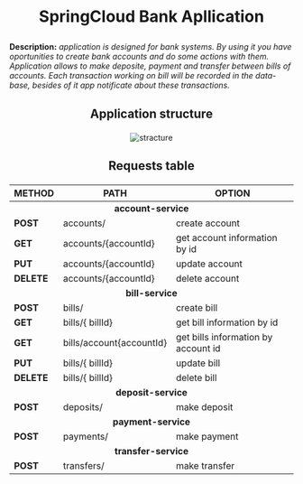 <h1>
  <p align="center">SpringCloud Bank Apllication</p>
</h1>


<b>Description:</b> <em>application is designed for bank systems. By using it you have oportunities to create bank accounts and do some 
actions with them. Application allows to make deposite, payment and transfer between bills of accounts. Each transaction
working on bill will be recorded in the data-base, besides of it app notificate about these transactions.</em>

<h2>
  <p align="center">Application structure</p>
</h2>
<p align="center"<a href="https://ibb.co/NWmq4dS"><img src="https://i.ibb.co/VMQGKcm/stracture.png" alt="stracture" border="0"></a></p>

<h2>
  <p align="center">Requests table</p>
</h2>

<table align="center">
	<thead>
		<tr>
			<th>METHOD</th>
			<th>PATH</th>
			<th>OPTION</th>
		</tr>
	</thead>
	<tbody>
		<tr>
      <td colspan="3" align="center"> <b>account-service</b></td>
		</tr>
		<tr>
			<td><strong>POST</strong></td>
			<td>accounts/</td>
			<td>create account</td>
		</tr>
		<tr>
			<td><strong>GET</strong></td>
			<td>accounts/{accountId}</td>
			<td>get account information by id</td>
		</tr>
		<tr>
			<td><strong>PUT</strong></td>
			<td>accounts/{accountId}</td>
			<td>update account</td>
		</tr>
		<tr>
			<td><strong>DELETE</strong></td>
			<td>accounts/{accountId}</td>
			<td>delete account</td>
		</tr>
		<tr>
      <td colspan="3" align="center"><b>bill-service</b></td>
		</tr>
		<tr>
			<td><strong>POST</strong></td>
			<td>bills/</td>
			<td>create bill</td>
		</tr>
		<tr>
			<td><strong>GET</strong></td>
			<td>bills/{ billId}</td>
			<td>get bill information by id</td>
		</tr>
		<tr>
			<td><strong>GET</strong></td>
			<td>bills/account{accountId}</td>
			<td>get bills information by account id</td>
		</tr>
		<tr>
			<td><strong>PUT</strong></td>
			<td>bills/{ billId}</td>
			<td>update bill</td>
		</tr>
		<tr>
			<td><strong>DELETE</strong></td>
			<td>bills/{ billId}</td>
			<td>delete bill</td>
		</tr>
		<tr>
      <td colspan="3" align="center"><b>deposit-service</codeb></td>
		</tr>
		<tr>
			<td><strong>POST</strong></td>
			<td>deposits/</td>
			<td>make deposit</td>
		</tr>
		<tr>
      <td colspan="3" align="center"><b>payment-service</b></td>
		</tr>
		<tr>
			<td><strong>POST</strong></td>
			<td>payments/</td>
			<td>make payment</td>
		</tr>
		<tr>
      <td colspan="3" align="center"><b>transfer-service</b></td>
		</tr>
		<tr>
			<td><strong>POST</strong></td>
			<td>transfers/</td>
			<td>make transfer</td>
		</tr>
	</tbody>
</table>
